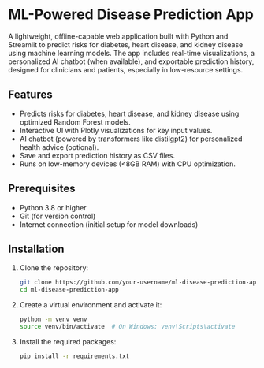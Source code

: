 # ML-Powered Disease Prediction App

A lightweight, offline-capable web application built with Python and Streamlit to predict risks for diabetes, heart disease, and kidney disease using machine learning models. The app includes real-time visualizations, a personalized AI chatbot (when available), and exportable prediction history, designed for clinicians and patients, especially in low-resource settings.

## Features
- Predicts risks for diabetes, heart disease, and kidney disease using optimized Random Forest models.
- Interactive UI with Plotly visualizations for key input values.
- AI chatbot (powered by transformers like distilgpt2) for personalized health advice (optional).
- Save and export prediction history as CSV files.
- Runs on low-memory devices (<8GB RAM) with CPU optimization.

## Prerequisites
- Python 3.8 or higher
- Git (for version control)
- Internet connection (initial setup for model downloads)

## Installation
1. Clone the repository:
   ```bash
   git clone https://github.com/your-username/ml-disease-prediction-app.git
   cd ml-disease-prediction-app

2. Create a virtual environment and activate it:   
    ```bash
    python -m venv venv
    source venv/bin/activate  # On Windows: venv\Scripts\activate

3. Install the required packages:
    ```bash
    pip install -r requirements.txt